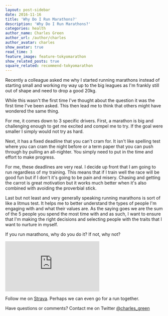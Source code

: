 ```yaml
---
layout: post-sidebar
date: 2016-11-16
title: 'Why Do I Run Marathons?'
description: 'Why Do I Run Marathons?'
categories: health
author_name: Charles Green
author_url: /author/charles
author_avatar: charles
show_avatar: true
read_time: 3
feature_image: feature-tokyomarathon
show_related_posts: true
square_related: recommend-tokyomarathon
---
```


Recently a colleague asked me why I started running marathons instead of starting small and working my way up to the big leagues as I'm frankly still out of shape and need to drop a good 20kg.

While this wasn't the first time I've thought about the question it was the first time I've been asked. This then lead me to think that others might have wondered the same thing.

For me, it comes down to 3 specific drivers. First, a marathon is big and challenging enough to get me excited and compel me to try. If the goal were smaller I simply would not try as hard.

Next, it has a fixed deadline that you can't cram for. It isn't like spelling test where you can cram the night before or a term paper that you can push through by pulling an all-nighter. You simply need to put in the time and effort to make progress.

For me, these deadlines are very real. I decide up front that I am going to run regardless of my training. This means that if I train well the race will be good fun but if I don't it's going to be pain and misery. Chasing and getting the carrot is great motivation but it works much better when it's also combined with avoiding the proverbial stick.

Last but not least and very generally speaking running marathons is sort of like a litmus test. It helps me to better understand the types of people I'm engaging with and what their values are. As the saying goes we are the sum of the 5 people you spend the most time with and as such, I want to ensure that I'm making the right decisions and selecting people with the traits that I want to nurture in myself.

If you run marathons, why do you do it? If not, why not?


<iframe height='160' width='300' frameborder='0' allowtransparency='true' scrolling='no' src='https://www.strava.com/athletes/16169520/activity-summary/466fe07ddb7b0e1843700f67f3ecceee223a2595'></iframe>

<br/>


Follow me on [Strava](http://strava.com/athletes/16169520). Perhaps we can even go for a run together.

Have questions or comments? Contact me on Twitter [@charles_green](https://twitter.com/charles_green)
